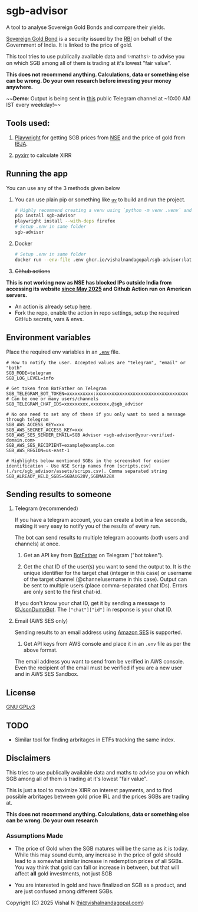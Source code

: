 # sgb-advisor

A tool to analyse Sovereign Gold Bonds and compare their yields.

[Sovereign Gold Bond](https://en.wikipedia.org/wiki/Sovereign_Gold_Bond) is a security issued by the [RBI](https://rbi.org.in) on behalf of the Government of India. It is linked to the price of gold.

This tool tries to use publically available data and ✨maths✨ to advise you on which SGB among all of them is trading at it's lowest "fair value".

**This does not recommend anything. Calculations, data or something else can be wrong. Do your own research before investing your money anywhere.**

~~**Demo**: Output is being sent in [this](https://t.me/sgb_advisor) public Telegram channel at ~10:00 AM IST every weekday!~~

## Tools used:

1. [Playwright](https://playwright.dev/python/) for getting SGB prices from [NSE](https://www.nseindia.com/market-data/sovereign-gold-bond) and the price of gold from [IBJA](https://www.ibja.co/).

2. [pyxirr](https://github.com/Anexen/pyxirr) to calculate XIRR

## Running the app

You can use any of the 3 methods given below

1. You can use plain pip or something like [`uv`](https://github.com/astral-sh/uv) to build and run the project.

    ```sh
    # Highly recommend creating a venv using `python -m venv .venv` and then activating it (https://docs.python.org/3/library/venv.html#how-venvs-work) first.
    pip install sgb-advisor
    playwright install --with-deps firefox
    # Setup .env in same folder
    sgb-advisor
    ```

2. Docker

    ```sh
    # Setup .env in same folder
    docker run --env-file .env ghcr.io/vishalnandagopal/sgb-advisor:latest
    ```

3. ~~Github actions~~

**This is not working now as NSE has blocked IPs outside India from accessing its website [since May 2025](https://web.archive.org/web/20250508075217/https://economictimes.indiatimes.com/markets/stocks/news/bse-nse-restrict-access-to-websites-for-overseas-users-reports/articleshow/120955528.cms) and Github Action run on American servers.**

-   An action is already setup [here](./.github/workflows/sgb_advisor.yaml).
-   Fork the repo, enable the action in repo settings, setup the required GitHub secrets, vars & envs.

## Environment variables

Place the required env variables in an [`.env`](.env) file.

```env
# How to notify the user. Accepted values are "telegram", "email" or "both"
SGB_MODE=telegram
SGB_LOG_LEVEL=info

# Get token from BotFather on Telegram
SGB_TELEGRAM_BOT_TOKEN=xxxxxxxxxx:xxxxxxxxxxxxxxxxxxxxxxxxxxxxxxxxxxx
# Can be one or many users/channels
SGB_TELEGRAM_CHAT_IDS=xxxxxxxxx,xxxxxxx,@sgb_advisor

# No one need to set any of these if you only want to send a message through telegram
SGB_AWS_ACCESS_KEY=xxx
SGB_AWS_SECRET_ACCESS_KEY=xxx
SGB_AWS_SES_SENDER_EMAIL=SGB Advisor <sgb-advisor@your-verified-domain.com>
SGB_AWS_SES_RECIPIENT=example@example.com
SGB_AWS_REGION=us-east-1

# Highlights below mentioned SGBs in the screenshot for easier identification - Use NSE Scrip names from [scripts.csv](./src/sgb_advisor/assets/scrips.csv). Comma separated string
SGB_ALREADY_HELD_SGBS=SGBAUG28V,SGBMAR28X
```

## Sending results to someone

1.  Telegram (recommended)

    If you have a telegram account, you can create a bot in a few seconds, making it very easy to notify you of the results of every run.

    The bot can send results to multiple telegram accounts (both users and channels) at once.

    1. Get an API key from [BotFather](https://t.me/BotFather) on Telegram ("bot token").

    2. Get the chat ID of the user(s) you want to send the output to. It is the unique identifier for the target chat (integer in this case) or username of the target channel (@channelusername in this case). Output can be sent to multiple users (place comma-separated chat IDs). Errors are only sent to the first chat-id.

    If you don't know your chat ID, get it by sending a message to [@JsonDumpBot](https://t.me/JsonDumpBot). The `["chat"]["id"]` in response is your chat ID.

2.  Email (AWS SES only)

    Sending results to an email address using [Amazon SES](https://aws.amazon.com/ses/) is supported.

    1. Get API keys from AWS console and place it in an `.env` file as per the above format.

    The email address you want to send from be verified in AWS console. Even the recipient of the email must be verified if you are a new user and in AWS SES Sandbox.

## License

[GNU GPLv3](./LICENSE)

## TODO

-   Similar tool for finding arbritages in ETFs tracking the same index.

## Disclaimers

This tries to use publically available data and maths to advise you on which SGB among all of them is trading at it's lowest "fair value".

This is just a tool to maximize XIRR on interest payments, and to find possible arbritages between gold price IRL and the prices SGBs are trading at.

**This does not recommend anything. Calculations, data or something else can be wrong. Do your own research**

### Assumptions Made

-   The price of Gold when the SGB matures will be the same as it is today. While this may sound dumb, any increase in the price of gold should lead to a somewhat similar increase in redemption prices of all SGBs. You way think that gold can fall or increase in between, but that will affect **all** gold investments, not just SGB

-   You are interested in gold and have finalized on SGB as a product, and are just confused among different SGBs.

Copyright (C) 2025 Vishal N (hi@vishalnandagopal.com)

